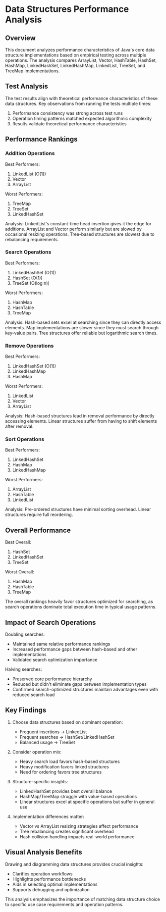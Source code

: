 # Data Structures Performance Analysis

## Overview

This document analyzes performance characteristics of Java's core data structure implementations based on empirical testing across multiple operations. The analysis compares ArrayList, Vector, HashTable, HashSet, HashMap, LinkedHashSet, LinkedHashMap, LinkedList, TreeSet, and TreeMap implementations.

## Test Analysis

The test results align with theoretical performance characteristics of these data structures. Key observations from running the tests multiple times:

1. Performance consistency was strong across test runs
2. Operation timing patterns matched expected algorithmic complexity
3. Results validate theoretical performance characteristics

## Performance Rankings

### Addition Operations

Best Performers:

1. LinkedList (O(1))
2. Vector
3. ArrayList

Worst Performers:

1. TreeMap
2. TreeSet
3. LinkedHashSet

Analysis: LinkedList's constant-time head insertion gives it the edge for additions. ArrayList and Vector perform similarly but are slowed by occasional resizing operations. Tree-based structures are slowest due to rebalancing requirements.

### Search Operations

Best Performers:

1. LinkedHashSet (O(1))
2. HashSet (O(1))
3. TreeSet (O(log n))

Worst Performers:

1. HashMap
2. HashTable
3. TreeMap

Analysis: Hash-based sets excel at searching since they can directly access elements. Map implementations are slower since they must search through key-value pairs. Tree structures offer reliable but logarithmic search times.

### Remove Operations

Best Performers:

1. LinkedHashSet (O(1))
2. LinkedHashMap
3. HashMap

Worst Performers:

1. LinkedList
2. Vector
3. ArrayList

Analysis: Hash-based structures lead in removal performance by directly accessing elements. Linear structures suffer from having to shift elements after removal.

### Sort Operations

Best Performers:

1. LinkedHashSet
2. HashMap
3. LinkedHashMap

Worst Performers:

1. ArrayList
2. HashTable
3. LinkedList

Analysis: Pre-ordered structures have minimal sorting overhead. Linear structures require full reordering.

## Overall Performance

Best Overall:

1. HashSet
2. LinkedHashSet
3. TreeSet

Worst Overall:

1. HashMap
2. HashTable
3. TreeMap

The overall rankings heavily favor structures optimized for searching, as search operations dominate total execution time in typical usage patterns.

## Impact of Search Operations

Doubling searches:

- Maintained same relative performance rankings
- Increased performance gaps between hash-based and other implementations
- Validated search optimization importance

Halving searches:

- Preserved core performance hierarchy
- Reduced but didn't eliminate gaps between implementation types
- Confirmed search-optimized structures maintain advantages even with reduced search load

## Key Findings

1. Choose data structures based on dominant operation:

   - Frequent insertions → LinkedList
   - Frequent searches → HashSet/LinkedHashSet
   - Balanced usage → TreeSet

2. Consider operation mix:

   - Heavy search load favors hash-based structures
   - Heavy modification favors linked structures
   - Need for ordering favors tree structures

3. Structure-specific insights:

   - LinkedHashSet provides best overall balance
   - HashMap/TreeMap struggle with value-based operations
   - Linear structures excel at specific operations but suffer in general use

4. Implementation differences matter:
   - Vector vs ArrayList resizing strategies affect performance
   - Tree rebalancing creates significant overhead
   - Hash collision handling impacts real-world performance

## Visual Analysis Benefits

Drawing and diagramming data structures provides crucial insights:

- Clarifies operation workflows
- Highlights performance bottlenecks
- Aids in selecting optimal implementations
- Supports debugging and optimization

This analysis emphasizes the importance of matching data structure choice to specific use case requirements and operation patterns.
